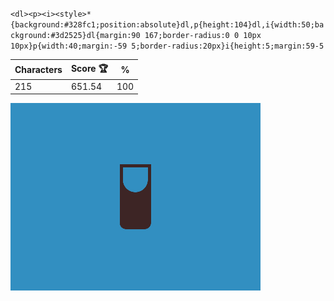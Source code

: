 `<dl><p><i><style>*{background:#328fc1;position:absolute}dl,p{height:104}dl,i{width:50;background:#3d2525}dl{margin:90 167;border-radius:0 0 10px 10px}p{width:40;margin:-59 5;border-radius:20px}i{height:5;margin:59-5`

| Characters | Score 🏆 | %   |
| ---------- | -------- | --- |
| 215        | 651.54   | 100 |

![](/2025/Jul2025/24/20250724.png)
